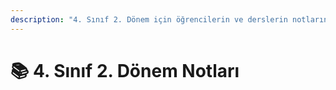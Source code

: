 ```yaml
---
description: "4. Sınıf 2. Dönem için öğrencilerin ve derslerin notlarını içerir \U0001F4DA"
---
```


# 📚 4. Sınıf 2. Dönem Notları

